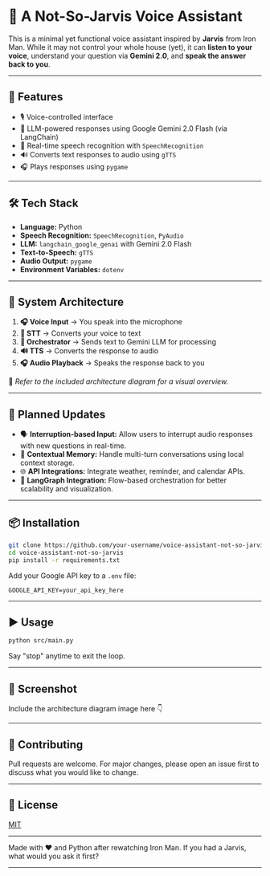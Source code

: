 # 🧠 A Not-So-Jarvis Voice Assistant

This is a minimal yet functional voice assistant inspired by **Jarvis** from Iron Man. While it may not control your whole house (yet), it can **listen to your voice**, understand your question via **Gemini 2.0**, and **speak the answer back to you**.

---

## 🚀 Features

- 🎙️ Voice-controlled interface
- 🤖 LLM-powered responses using Google Gemini 2.0 Flash (via LangChain)
- 🧠 Real-time speech recognition with `SpeechRecognition`
- 🔊 Converts text responses to audio using `gTTS`
- 🎧 Plays responses using `pygame`

---

## 🛠️ Tech Stack

- **Language:** Python
- **Speech Recognition:** `SpeechRecognition`, `PyAudio`
- **LLM:** `langchain_google_genai` with Gemini 2.0 Flash
- **Text-to-Speech:** `gTTS`
- **Audio Output:** `pygame`
- **Environment Variables:** `dotenv`

---

## 🔁 System Architecture

1. **🎧 Voice Input** → You speak into the microphone
2. **🧠 STT** → Converts your voice to text
3. **🤖 Orchestrator** → Sends text to Gemini LLM for processing
4. **🔊 TTS** → Converts the response to audio
5. **🎧 Audio Playback** → Speaks the response back to you

📌 *Refer to the included architecture diagram for a visual overview.*

---

## 🧪 Planned Updates

- 🗣️ **Interruption-based Input:** Allow users to interrupt audio responses with new questions in real-time.
- 🧠 **Contextual Memory:** Handle multi-turn conversations using local context storage.
- 🌐 **API Integrations:** Integrate weather, reminder, and calendar APIs.
- 🧭 **LangGraph Integration:** Flow-based orchestration for better scalability and visualization.

---

## 📦 Installation

```bash
git clone https://github.com/your-username/voice-assistant-not-so-jarvis.git
cd voice-assistant-not-so-jarvis
pip install -r requirements.txt
```

Add your Google API key to a `.env` file:
```
GOOGLE_API_KEY=your_api_key_here
```

---

## ▶️ Usage

```bash
python src/main.py
```

Say "stop" anytime to exit the loop.

---

## 📸 Screenshot

Include the architecture diagram image here 👇

---

## 🤝 Contributing

Pull requests are welcome. For major changes, please open an issue first to discuss what you would like to change.

---

## 📄 License

[MIT](https://choosealicense.com/licenses/mit/)

---

Made with ❤️ and Python after rewatching Iron Man. If you had a Jarvis, what would you ask it first?

---

